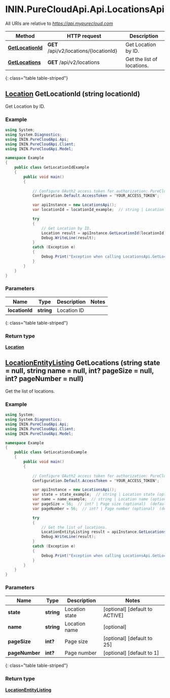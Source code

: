 # ININ.PureCloudApi.Api.LocationsApi

All URIs are relative to *https://api.mypurecloud.com*

| Method | HTTP request | Description |
| ------------- | ------------- | ------------- |
| [**GetLocationId**](LocationsApi.md#getlocationid) | **GET** /api/v2/locations/{locationId} | Get Location by ID. |
| [**GetLocations**](LocationsApi.md#getlocations) | **GET** /api/v2/locations | Get the list of locations. |
{: class="table table-striped"}

<a name="GetLocationId"></a>
## [**Location**](Location.html) GetLocationId (string locationId)

Get Location by ID.



### Example
~~~csharp
using System;
using System.Diagnostics;
using ININ.PureCloudApi.Api;
using ININ.PureCloudApi.Client;
using ININ.PureCloudApi.Model;

namespace Example
{
    public class GetLocationIdExample
    {
        public void main()
        {
            
            // Configure OAuth2 access token for authorization: PureCloud Auth
            Configuration.Default.AccessToken = 'YOUR_ACCESS_TOKEN';

            var apiInstance = new LocationsApi();
            var locationId = locationId_example;  // string | Location ID

            try
            {
                // Get Location by ID.
                Location result = apiInstance.GetLocationId(locationId);
                Debug.WriteLine(result);
            }
            catch (Exception e)
            {
                Debug.Print("Exception when calling LocationsApi.GetLocationId: " + e.Message );
            }
        }
    }
}
~~~

### Parameters


|Name | Type | Description  | Notes |
|------------- | ------------- | ------------- | -------------|
| **locationId** | **string**| Location ID |  |
{: class="table table-striped"}

### Return type

[**Location**](Location.md)

<a name="GetLocations"></a>
## [**LocationEntityListing**](LocationEntityListing.html) GetLocations (string state = null, string name = null, int? pageSize = null, int? pageNumber = null)

Get the list of locations.



### Example
~~~csharp
using System;
using System.Diagnostics;
using ININ.PureCloudApi.Api;
using ININ.PureCloudApi.Client;
using ININ.PureCloudApi.Model;

namespace Example
{
    public class GetLocationsExample
    {
        public void main()
        {
            
            // Configure OAuth2 access token for authorization: PureCloud Auth
            Configuration.Default.AccessToken = 'YOUR_ACCESS_TOKEN';

            var apiInstance = new LocationsApi();
            var state = state_example;  // string | Location state (optional)  (default to ACTIVE)
            var name = name_example;  // string | Location name (optional) 
            var pageSize = 56;  // int? | Page size (optional)  (default to 25)
            var pageNumber = 56;  // int? | Page number (optional)  (default to 1)

            try
            {
                // Get the list of locations.
                LocationEntityListing result = apiInstance.GetLocations(state, name, pageSize, pageNumber);
                Debug.WriteLine(result);
            }
            catch (Exception e)
            {
                Debug.Print("Exception when calling LocationsApi.GetLocations: " + e.Message );
            }
        }
    }
}
~~~

### Parameters


|Name | Type | Description  | Notes |
|------------- | ------------- | ------------- | -------------|
| **state** | **string**| Location state | [optional] [default to ACTIVE] |
| **name** | **string**| Location name | [optional]  |
| **pageSize** | **int?**| Page size | [optional] [default to 25] |
| **pageNumber** | **int?**| Page number | [optional] [default to 1] |
{: class="table table-striped"}

### Return type

[**LocationEntityListing**](LocationEntityListing.md)


